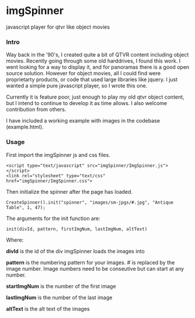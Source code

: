 # imgSpinner
 javascript player for qtvr like object movies
 
### Intro

Way back in the '90's, I created quite a bit of QTVR content including object movies. Recently going through some old harddrives, I found this work. I went looking for a way to display it, and for panoramas there is a good open source solution. However for object movies, all I could find were proprietarty products, or code that used large libraries like jquery. I just wanted a simple pure javascript player, so I wrote this one.

Currently it is feature poor, just enough to play my old qtvr object content, but I intend to continue to develop it as time allows. I also welcome contribution from others.

I have included a working example with images in the codebase (example.html).

### Usage

First import the imgSpinner js and css files.

 	<script type="text/javascript" src="imgSpinner/ImgSpinner.js"></script>
	<link rel="stylesheet" type="text/css" href="imgSpinner/ImgSpinner.css">
 
Then initialize the spinner after the page has loaded.

	CreateSpinner().init("spinner", "images/sm-jpgs/#.jpg", "Antique Table", 1, 47);
	
The arguments for the init function are:

	init(divId, pattern, firstImgNum, lastImgNum, altText)
	
Where:

**divId** is the id of the div imgSpinner loads the images into

**pattern** is the numbering pattern for your images. # is replaced by the image number. Image numbers need to be conseutive but can start at any number.

**startImgNum** is the number of the first image

**lastImgNum** is the number of the last image

**altText** is the alt text of the images